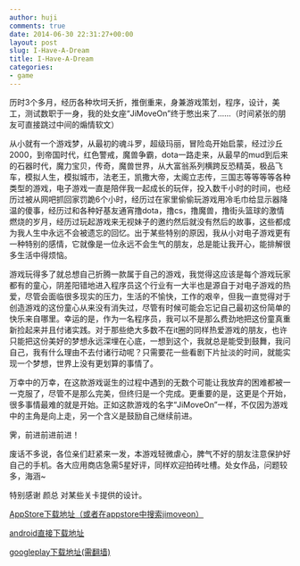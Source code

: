 ```yaml
---
author: huji
comments: true
date: 2014-06-30 22:31:27+00:00
layout: post
slug: I-Have-A-Dream
title: I-Have-A-Dream
categories:
- game
---
```


历时3个多月，经历各种坎坷夭折，推倒重来，身兼游戏策划，程序，设计，美工，测试数职于一身，我的处女座“JiMoveOn”终于憋出来了......（时间紧张的朋友可直接跳过中间的煽情软文）

从小就有一个游戏梦，从最初的魂斗罗，超级玛丽，冒险岛开始启蒙，经过沙丘2000，到帝国时代，红色警戒，魔兽争霸，dota一路走来，从最早的mud到后来的石器时代，魔力宝贝，传奇，魔兽世界，从大富翁系列横跨反恐精英，极品飞车，模拟人生，模拟城市，法老王，凯撒大帝，太阁立志传，三国志等等等等各种类型的游戏，电子游戏一直是陪伴我一起成长的玩伴，投入数千小时的时间，也经历过被从网吧抓回家罚跪6个小时，经历过在家里偷偷玩游戏用冷毛巾给显示器降温的傻事，经历过和各种好基友通宵撸dota，撸cs，撸魔兽，撸街头篮球的激情燃烧的岁月，经历过玩起游戏来无视妹子的邀约然后就没有然后的故事，这些都成为我人生中永远不会被遗忘的回忆。出于某些特别的原因，我从小对电子游戏更有一种特别的感情，它就像是一位永远不会生气的朋友，总是能让我开心，能排解很多生活中得烦恼。

游戏玩得多了就总想自己折腾一款属于自己的游戏，我觉得这应该是每个游戏玩家都有的童心，阴差阳错地进入程序员这个行业有一大半也是源自于对电子游戏的热爱，尽管会面临很多现实的压力，生活的不愉快，工作的艰辛，但我一直觉得对于创造游戏的这份童心从来没有消失过，尽管有时候可能会忘记自己最初这份简单的快乐来自哪里。幸运的是，作为一名程序员，我可以不是那么费劲地把这份童真重新捡起来并且付诸实践。对于那些绝大多数不在it圈的同样热爱游戏的朋友，也许只能把这份美好的梦想永远深埋在心底，一想到这个，我就总是能受到鼓舞，我问自己，我有什么理由不去付诸行动呢？只需要花一些看剧下片扯淡的时间，就能实现一个梦想，世界上没有更划算的事情了。

万幸中的万幸，在这款游戏诞生的过程中遇到的无数个可能让我放弃的困难都被一一克服了，尽管不是那么完美，但终归是一个完成。更重要的是，这更是个开始，很多事情最难的就是开始。正如这款游戏的名字“JiMoveOn”一样，不仅因为游戏中的主角是向上走，另一个含义是鼓励自己继续前进。

霁，前进前进前进！

废话不多说，各位亲们赶紧来一发，本游戏轻微虐心，脾气不好的朋友注意保护好自己的手机。各大应用商店急需5星好评，同样欢迎拍砖吐槽。处女作品，问题较多，海涵~

特别感谢 颜总 对某些关卡提供的设计。

<a href="https://itunes.apple.com/cn/app/jimoveon/id892680882?mt=8">AppStore下载地址（或者在appstore中搜索jimoveon）</a>

<a href="http://hujigame.qiniudn.com/LuckyHuFirstGame-android.apk">android直接下载地址</a>

<a href="https://play.google.com/store/apps/details?id=com.luckyhu.game">googleplay下载地址(需翻墙)</a>